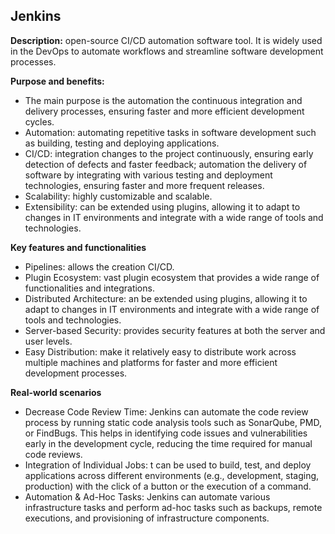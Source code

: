 ## Jenkins

**Description:** open-source CI/CD automation software tool. It is widely used in the DevOps to automate workflows and streamline software development processes.

**Purpose and benefits:** 
 - The main purpose is the automation the continuous integration and delivery processes, ensuring faster and more efficient development cycles.
 - Automation: automating repetitive tasks in software development such as building, testing and deploying applications. 
 - CI/CD: integration changes to the project continuously, ensuring early detection of defects and faster feedback; automation the delivery of software by integrating with various testing and deployment technologies, ensuring faster and more frequent releases.
 - Scalability: highly customizable and scalable.
 - Extensibility: can be extended using plugins, allowing it to adapt to changes in IT environments and integrate with a wide range of tools and technologies.

**Key features and functionalities**
 - Pipelines: allows the creation CI/CD.
 - Plugin Ecosystem: vast plugin ecosystem that provides a wide range of functionalities and integrations.  
 - Distributed Architecture: an be extended using plugins, allowing it to adapt to changes in IT environments and integrate with a wide range of tools and technologies.
 - Server-based Security: provides security features at both the server and user levels.
 - Easy Distribution: make it relatively easy to distribute work across multiple machines and platforms for faster and more efficient development processes.
 
**Real-world scenarios**
 - Decrease Code Review Time: Jenkins can automate the code review process by running static code analysis tools such as SonarQube, PMD, or FindBugs. This helps in identifying code issues and vulnerabilities early in the development cycle, reducing the time required for manual code reviews.
 - Integration of Individual Jobs: t can be used to build, test, and deploy applications across different environments (e.g., development, staging, production) with the click of a button or the execution of a command.
 - Automation & Ad-Hoc Tasks: Jenkins can automate various infrastructure tasks and perform ad-hoc tasks such as backups, remote executions, and provisioning of infrastructure components.
